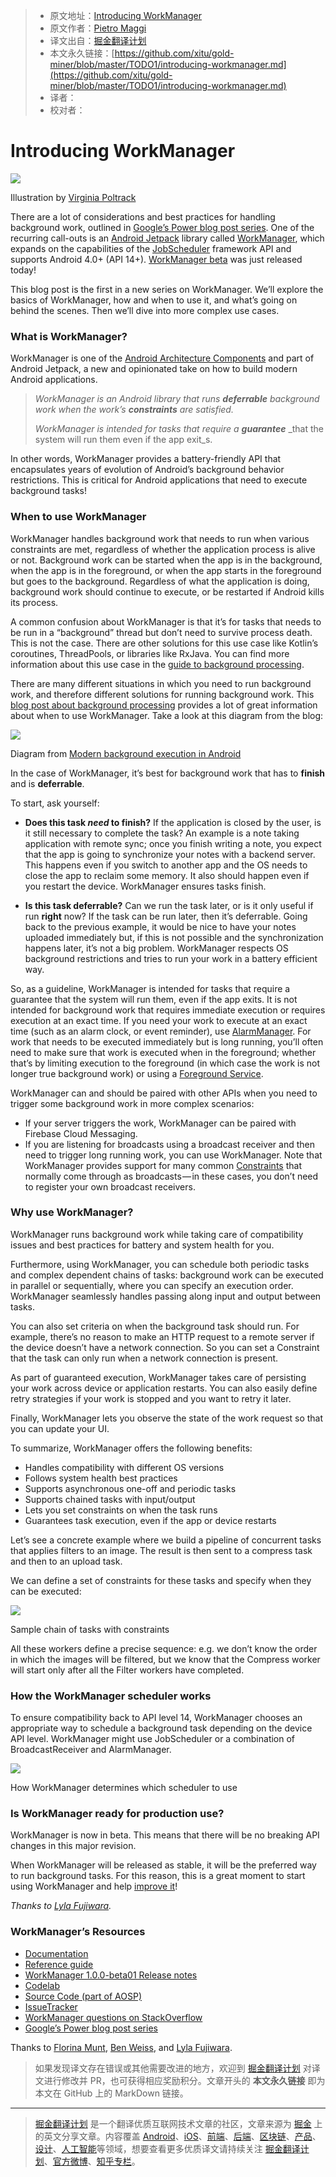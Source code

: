 > * 原文地址：[Introducing WorkManager](https://medium.com/androiddevelopers/introducing-workmanager-2083bcfc4712)
> * 原文作者：[Pietro Maggi](https://medium.com/@pmaggi)
> * 译文出自：[掘金翻译计划](https://github.com/xitu/gold-miner)
> * 本文永久链接：[https://github.com/xitu/gold-miner/blob/master/TODO1/introducing-workmanager.md](https://github.com/xitu/gold-miner/blob/master/TODO1/introducing-workmanager.md)
> * 译者：
> * 校对者：

# Introducing WorkManager

![](https://cdn-images-1.medium.com/max/800/1*-Feqy3ufsr7NRCFSDuQfWw.png)

Illustration by [Virginia Poltrack](https://twitter.com/VPoltrack)

There are a lot of considerations and best practices for handling background work, outlined in [Google’s Power blog post series](https://android-developers.googleblog.com/search/label/Power%20series). One of the recurring call-outs is an [Android Jetpack](https://developer.android.com/jetpack/) library called [WorkManager](https://developer.android.com/topic/libraries/architecture/workmanager/), which expands on the capabilities of the [JobScheduler](https://developer.android.com/reference/android/app/job/JobScheduler) framework API and supports Android 4.0+ (API 14+). [WorkManager beta](https://developer.android.com/jetpack/docs/release-notes#december_19_2018) was just released today!

This blog post is the first in a new series on WorkManager. We’ll explore the basics of WorkManager, how and when to use it, and what’s going on behind the scenes. Then we’ll dive into more complex use cases.

### What is WorkManager?

WorkManager is one of the [Android Architecture Components](https://developer.android.com/topic/libraries/architecture/) and part of Android Jetpack, a new and opinionated take on how to build modern Android applications.

> _WorkManager is an Android library that runs_ **_deferrable_** _background work when the work’s_ **_constraints_** _are satisfied._
>
> _WorkManager is intended for tasks that require a_ **_guarantee_** _that the system will run them even if the app exit_s.

In other words, WorkManager provides a battery-friendly API that encapsulates years of evolution of Android’s background behavior restrictions. This is critical for Android applications that need to execute background tasks!

### When to use WorkManager

WorkManager handles background work that needs to run when various constraints are met, regardless of whether the application process is alive or not. Background work can be started when the app is in the background, when the app is in the foreground, or when the app starts in the foreground but goes to the background. Regardless of what the application is doing, background work should continue to execute, or be restarted if Android kills its process.

A common confusion about WorkManager is that it’s for tasks that needs to be run in a “background” thread but don’t need to survive process death. This is not the case. There are other solutions for this use case like Kotlin’s coroutines, ThreadPools, or libraries like RxJava. You can find more information about this use case in the [guide to background processing](https://developer.android.com/guide/background/).

There are many different situations in which you need to run background work, and therefore different solutions for running background work. This [blog post about background processing](https://android-developers.googleblog.com/2018/10/modern-background-execution-in-android.html) provides a lot of great information about when to use WorkManager. Take a look at this diagram from the blog:

![](https://cdn-images-1.medium.com/max/800/1*K-jWMXQbAK98EdkuuaZCFg.png)

Diagram from [Modern background execution in Android](https://android-developers.googleblog.com/2018/10/modern-background-execution-in-android.html)

In the case of WorkManager, it’s best for background work that has to **finish** and is **deferrable**.

To start, ask yourself:

*   **Does this task _need_ to finish?**
    If the application is closed by the user, is it still necessary to complete the task? An example is a note taking application with remote sync; once you finish writing a note, you expect that the app is going to synchronize your notes with a backend server. This happens even if you switch to another app and the OS needs to close the app to reclaim some memory. It also should happen even if you restart the device. WorkManager ensures tasks finish.

*   **Is this task deferrable?**
    Can we run the task later, or is it only useful if run **right** now? If the task can be run later, then it’s deferrable. Going back to the previous example, it would be nice to have your notes uploaded immediately but, if this is not possible and the synchronization happens later, it’s not a big problem. WorkManager respects OS background restrictions and tries to run your work in a battery efficient way.

So, as a guideline, WorkManager is intended for tasks that require a guarantee that the system will run them, even if the app exits. It is not intended for background work that requires immediate execution or requires execution at an exact time. If you need your work to execute at an exact time (such as an alarm clock, or event reminder), use [AlarmManager](https://developer.android.com/training/scheduling/alarms). For work that needs to be executed immediately but is long running, you’ll often need to make sure that work is executed when in the foreground; whether that’s by limiting execution to the foreground (in which case the work is not longer true background work) or using a [Foreground Service](https://android-developers.googleblog.com/2018/12/effective-foreground-services-on-android_11.html).

WorkManager can and should be paired with other APIs when you need to trigger some background work in more complex scenarios:

*   If your server triggers the work, WorkManager can be paired with Firebase Cloud Messaging.
*   If you are listening for broadcasts using a broadcast receiver and then need to trigger long running work, you can use WorkManager. Note that WorkManager provides support for many common [Constraints](https://developer.android.com/reference/androidx/work/Constraints) that normally come through as broadcasts — in these cases, you don’t need to register your own broadcast receivers.

### Why use WorkManager?

WorkManager runs background work while taking care of compatibility issues and best practices for battery and system health for you.

Furthermore, using WorkManager, you can schedule both periodic tasks and complex dependent chains of tasks: background work can be executed in parallel or sequentially, where you can specify an execution order. WorkManager seamlessly handles passing along input and output between tasks.

You can also set criteria on when the background task should run. For example, there’s no reason to make an HTTP request to a remote server if the device doesn’t have a network connection. So you can set a Constraint that the task can only run when a network connection is present.

As part of guaranteed execution, WorkManager takes care of persisting your work across device or application restarts. You can also easily define retry strategies if your work is stopped and you want to retry it later.

Finally, WorkManager lets you observe the state of the work request so that you can update your UI.

To summarize, WorkManager offers the following benefits:

*   Handles compatibility with different OS versions
*   Follows system health best practices
*   Supports asynchronous one-off and periodic tasks
*   Supports chained tasks with input/output
*   Lets you set constraints on when the task runs
*   Guarantees task execution, even if the app or device restarts

Let’s see a concrete example where we build a pipeline of concurrent tasks that applies filters to an image. The result is then sent to a compress task and then to an upload task.

We can define a set of constraints for these tasks and specify when they can be executed:

![](https://cdn-images-1.medium.com/max/800/1*2arjXq_bwgaNwVBCiLgiOw.png)

Sample chain of tasks with constraints

All these workers define a precise sequence: e.g. we don’t know the order in which the images will be filtered, but we know that the Compress worker will start only after all the Filter workers have completed.

### How the WorkManager scheduler works

To ensure compatibility back to API level 14, WorkManager chooses an appropriate way to schedule a background task depending on the device API level. WorkManager might use JobScheduler or a combination of BroadcastReceiver and AlarmManager.

![](https://cdn-images-1.medium.com/max/800/1*FxHlzZfv4Q0XBRBV2WmvPQ.png)

How WorkManager determines which scheduler to use

### Is WorkManager ready for production use?

WorkManager is now in beta. This means that there will be no breaking API changes in this major revision.

When WorkManager will be released as stable, it will be the preferred way to run background tasks. For this reason, this is a great moment to start using WorkManager and help [improve it](https://issuetracker.google.com/issues?q=componentid:409906)!

_Thanks to_ [_Lyla Fujiwara_](https://medium.com/@lylalyla)_._

### WorkManager’s Resources

*   [Documentation](https://developer.android.com/topic/libraries/architecture/workmanager/)
*   [Reference guide](https://developer.android.com/reference/androidx/work/package-summary)
*   [WorkManager 1.0.0-beta01 Release notes](https://developer.android.com/jetpack/docs/release-notes#december_19_2018)
*   [Codelab](https://codelabs.developers.google.com/codelabs/android-workmanager-kt/index.html)
*   [Source Code (part of AOSP)](https://android.googlesource.com/platform/frameworks/support/+/master/work)
*   [IssueTracker](https://issuetracker.google.com/issues?q=componentid:409906)
*   [WorkManager questions on StackOverflow](https://stackoverflow.com/questions/tagged/android-workmanager)
*   [Google’s Power blog post series](https://android-developers.googleblog.com/search/label/Power%20series)

Thanks to [Florina Munt](https://medium.com/@florina.muntenescu?source=post_page), [Ben Weiss](https://medium.com/@keyboardsurfer?source=post_page), and [Lyla Fujiwara](https://medium.com/@lylalyla?source=post_page).

> 如果发现译文存在错误或其他需要改进的地方，欢迎到 [掘金翻译计划](https://github.com/xitu/gold-miner) 对译文进行修改并 PR，也可获得相应奖励积分。文章开头的 **本文永久链接** 即为本文在 GitHub 上的 MarkDown 链接。

---

> [掘金翻译计划](https://github.com/xitu/gold-miner) 是一个翻译优质互联网技术文章的社区，文章来源为 [掘金](https://juejin.im) 上的英文分享文章。内容覆盖 [Android](https://github.com/xitu/gold-miner#android)、[iOS](https://github.com/xitu/gold-miner#ios)、[前端](https://github.com/xitu/gold-miner#前端)、[后端](https://github.com/xitu/gold-miner#后端)、[区块链](https://github.com/xitu/gold-miner#区块链)、[产品](https://github.com/xitu/gold-miner#产品)、[设计](https://github.com/xitu/gold-miner#设计)、[人工智能](https://github.com/xitu/gold-miner#人工智能)等领域，想要查看更多优质译文请持续关注 [掘金翻译计划](https://github.com/xitu/gold-miner)、[官方微博](http://weibo.com/juejinfanyi)、[知乎专栏](https://zhuanlan.zhihu.com/juejinfanyi)。

